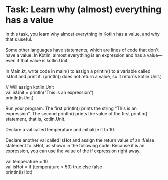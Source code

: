 # Task: Learn why (almost) everything has a value
In this task, you learn why almost everything in Kotlin has a value, and why that's useful.
<br><br>
Some other languages have statements, which are lines of code that don't have a value. In Kotlin, almost everything is an expression and has a value—even if that value is kotlin.Unit.
<br><br>
In Main.kt, write code in main() to assign a println() to a variable called isUnit and print it. (println() does not return a value, so it returns kotlin.Unit.)
<br><br>
// Will assign kotlin.Unit
<br>
val isUnit = println("This is an expression")
<br>
println(isUnit)
<br><br>
Run your program. The first println() prints the string "This is an expression". The second println() prints the value of the first println() statement, that is, kotlin.Unit.
<br><br>
Declare a val called temperature and initialize it to 10.
<br><br>
Declare another val called isHot and assign the return value of an if/else statement to isHot, as shown in the following code. Because it is an expression, you can use the value of the if expression right away.
<br><br>
val temperature = 10<br>
val isHot = if (temperature > 50) true else false<br>
println(isHot)
<br><br>
